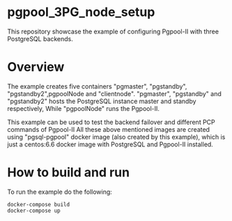 # pgpool_3PG_node_setup
This repository showcase the example of configuring Pgpool-II with three PostgreSQL backends.

# Overview
The example creates five containers "pgmaster", "pgstandby", "pgstandby2",pgpoolNode and "clientnode".
"pgmaster", "pgstandby" and "pgstandby2" hosts the PostgreSQL instance master and standby respectively, While "pgpoolNode" runs the Pgpool-II.

This example can be used to test the backend failover and different PCP commands of Pgpool-II
All these above mentioned images are created using "pgsql-pgpool" docker image (also created by this example),
which is just a centos:6.6 docker image with PostgreSQL and Pgpool-II installed.

# How to build and run

To run the example do the following:
```
docker-compose build
docker-compose up
```
